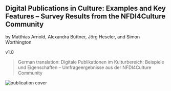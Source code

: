 ## Digital Publications in Culture: Examples and Key Features – Survey Results from the NFDI4Culture Community

by Matthias Arnold, Alexandra Büttner, Jörg Heseler, and Simon Worthington

v1.0

 > German translation: Digitale Publikationen im Kulturbereich: Beispiele und Eigenschaften – Umfrageergebnisse aus der NFDI4Culture Community

<picture>
 <source media="(prefers-color-scheme: dark)" srcset="cover/cover-sml.jpg">
 <source media="(prefers-color-scheme: light)" srcset="cover/cover-sml.jpg">
 <img alt="publication cover" src="cover/cover-sml.jpg">
</picture>
